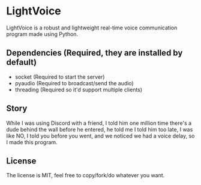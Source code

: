 # LightVoice
LightVoice is a robust and lightweight real-time voice communication program made using Python.

## Dependencies (Required, they are installed by default)
- socket (Required to start the server)
- pyaudio (Required to broadcast/send the audio)
- threading (Required so it'd support multiple clients)

## Story
While I was using Discord with a friend, I told him one million time there's a dude behind the wall before he entered, he told me I told him too late, I was like NO, I told you before you went, and we noticed we had a voice delay, so I made this program.

## License
The license is MIT, feel free to copy/fork/do whatever you want.
